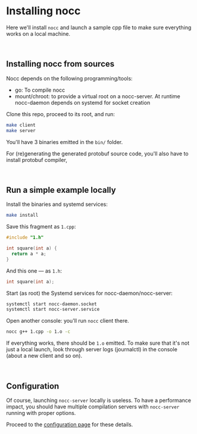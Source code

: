 # Installing nocc

Here we'll install `nocc` and launch a sample cpp file to make sure everything works on a local machine.


<p><br></p>

## Installing nocc from sources

Nocc depends on the following programming/tools:
- go: To compile nocc
- mount/chroot: to provide a virtual root on a nocc-server.
At runtime nocc-daemon depends on systemd for socket creation

Clone this repo, proceed to its root, and run:

```bash
make client
make server
```

You'll have 3 binaries emitted in the `bin/` folder.

For (re)generating the generated protobuf source code, you'll also have to install protobuf compiler,

<p><br></p>

## Run a simple example locally

Install the binaries and systemd services:
```bash
make install
```

Save this fragment as `1.cpp`:

```cpp
#include "1.h"

int square(int a) { 
  return a * a; 
}
```

And this one — as `1.h`:

```cpp
int square(int a);
```

Start (as root) the Systemd services for nocc-daemon/nocc-server:
```bash
systemctl start nocc-daemon.socket
systemctl start nocc-server.service
```

Open another console: you'll run `nocc` client there. 

```bash
nocc g++ 1.cpp -o 1.o -c
```

If everything works, there should be `1.o` emitted.
To make sure that it's not just a local launch, look through server logs (journalctl) in the console (about a new client and so on).


<p><br></p>

## Configuration

Of course, launching `nocc-server` locally is useless. 
To have a performance impact, you should have multiple compilation servers with `nocc-server` running with proper options.

Proceed to the [configuration page](./configuration.md) for these details.
